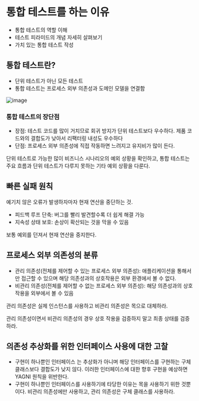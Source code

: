 # 통합 테스트를 하는 이유

- 통합 테스트의 역할 이해
- 테스트 피라미드의 개념 자세히 살펴보기
- 가치 있는 통합 테스트 작성

## 통합 테스트란?

- 단위 테스트가 아닌 모든 테스트
- 통합 테스트는 프로세스 외부 의존성과 도메인 모델을 연결함

![image](https://user-images.githubusercontent.com/32327475/196707548-14630b45-31f0-4321-80f8-14d8b5cd7d73.png)

### 통합 테스트의 장단점

- 장점: 테스트 코드를 많이 거치므로 회귀 방지가 단위 테스트보다 우수하다. 제품 코드와의 결합도가 낮아서 리팩터링 내성도 우수하다
- 단점: 프로세스 외부 의존성에 직접 작동하면 느려지고 유지비가 많이 든다.

단위 테스트로 가능한 많이 비즈니스 시나리오의 예외 상황을 확인하고, 통합 테스트는 주요 흐름과 단위 테스트가 다루지 못하는 기타 예외 상황을 다룬다.

## 빠른 실패 원칙

예기치 않은 오류가 발생하자마자 현재 연산을 중단하는 것.
- 피드백 루프 단축: 버그를 빨리 발견할수록 더 쉽게 해결 가능
- 지속성 상태 보호: 손상이 확산되는 것을 막을 수 있음

보통 예외를 던져서 현재 연산을 중지한다.

## 프로세스 외부 의존성의 분류

- 관리 의존성(전체를 제어할 수 있는 프로세스 외부 의존성): 애플리케이션을 통해서만 접근할 수 있으며 해당 의존성과의 상호작용은 외부 환경에서 볼 수 없다.
- 비관리 의존성(전체를 제어할 수 없는 프로세스 외부 의존성): 해당 의존성과의 상호작용을 외부에서 볼 수 있음

관리 의존성은 실제 인스턴스를 사용하고 비관리 의존성은 목으로 대체하라.

관리 의존성이면서 비관리 의존성의 경우 상호 작용을 검증하지 말고 최종 상태를 검증하라.

## 의존성 추상화를 위한 인터페이스 사용에 대한 고찰

- 구현이 하나뿐인 인터페이스 는 추상화가 아니며 해당 인터페이스를 구현하는 구체 클래스보다 결합도가 낮지 않다. 이러한 인터페이스에 대한 향후 구현을 예상하면 YAGNI 원칙을 위반한다.
- 구현이 하나뿐인 인터페이스를 사용하기에 타당한 이유는 목을 사용하기 위한 것뿐이다. 비관리 의존성에만 사용하고, 관리 의존성은 구체 클래스를 사용하라.
